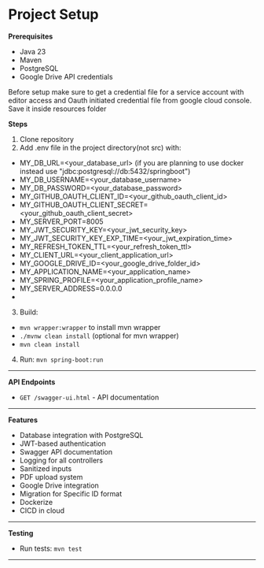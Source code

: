 # Project Setup

**Prerequisites**

- Java 23
- Maven
- PostgreSQL
- Google Drive API credentials

Before setup make sure to get a credential file for a service account with editor
access and Oauth initiated credential file from google cloud console.
Save it inside resources folder

**Steps**

1. Clone repository
2.  Add .env file in the project directory(not src) with:
- MY_DB_URL=<your_database_url> (if you are planning to use docker instead use "jdbc:postgresql://db:5432/springboot")
- MY_DB_USERNAME=<your_database_username>
- MY_DB_PASSWORD=<your_database_password>
- MY_GITHUB_OAUTH_CLIENT_ID=<your_github_oauth_client_id>
- MY_GITHUB_OAUTH_CLIENT_SECRET=<your_github_oauth_client_secret>
- MY_SERVER_PORT=8005
- MY_JWT_SECURITY_KEY=<your_jwt_security_key>
- MY_JWT_SECURITY_KEY_EXP_TIME=<your_jwt_expiration_time>
- MY_REFRESH_TOKEN_TTL=<your_refresh_token_ttl>
- MY_CLIENT_URL=<your_client_application_url>
- MY_GOOGLE_DRIVE_ID=<your_google_drive_folder_id>
- MY_APPLICATION_NAME=<your_application_name>
- MY_SPRING_PROFILE=<your_application_profile_name>
- MY_SERVER_ADDRESS=0.0.0.0
- 
3. Build:
- `mvn wrapper:wrapper` to install mvn wrapper
- `./mvnw clean install` (optional for mvn wrapper)
- `mvn clean install`
4. Run: `mvn spring-boot:run`

---

**API Endpoints**

- `GET /swagger-ui.html` - API documentation

---

**Features**

- Database integration with PostgreSQL
- JWT-based authentication
- Swagger API documentation
- Logging for all controllers
- Sanitized inputs
- PDF upload system
- Google Drive integration
- Migration for Specific ID format
- Dockerize
- CICD in cloud

---

**Testing**

- Run tests: `mvn test`

---
